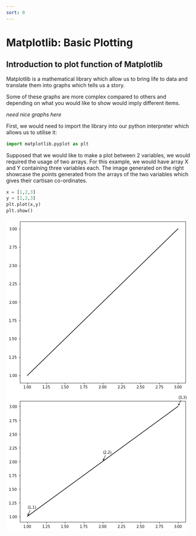 ```yaml
---
sort: 0
---
```


# Matplotlib: Basic Plotting
## Introduction to plot function of Matplotlib
Matplotlib is a mathematical library which allow us to bring life to data and translate them into graphs which tells us a story.

Some of these graphs are more complex compared to others and depending on what you would like to show would imply different items.

*need nice graphs here*


First, we would need to import the library into our python interpreter which allows us to utilise it:

```python
import matplotlib.pyplot as plt
```
Supposed that we would like to make a plot between 2 variables, we would required the usage of two arrays. For this example, we would have array X and Y containing three variables each. The image generated on the right showcase the points generated from the arrays of the two variables which gives their cartisan co-ordinates. 
```python
x = [1,2,3]
y = [1,2,3]
plt.plot(x,y)
plt.show()
```
![WorkshopImage 1](https://raw.githubusercontent.com/darren1998s/darren1998s.github.io/main/assets/images/tfi/basics%20plt/WorkshopImage1.png)
![WorkshopImage 1 part 2](https://raw.githubusercontent.com/darren1998s/darren1998s.github.io/main/assets/images/tfi/basics%20plt/WorkshopImage1part2.png)
